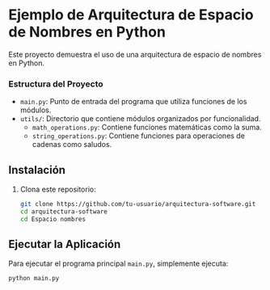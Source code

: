 # Ejemplo de Arquitectura de Espacio de Nombres en Python

Este proyecto demuestra el uso de una arquitectura de espacio de nombres en Python.

### Estructura del Proyecto

- `main.py`: Punto de entrada del programa que utiliza funciones de los módulos.
- `utils/`: Directorio que contiene módulos organizados por funcionalidad.
  - `math_operations.py`: Contiene funciones matemáticas como la suma.
  - `string_operations.py`: Contiene funciones para operaciones de cadenas como saludos.

## Instalación

1. Clona este repositorio:

    ```bash
    git clone https://github.com/tu-usuario/arquitectura-software.git
    cd arquitectura-software
    cd Espacio nombres

## Ejecutar la Aplicación

Para ejecutar el programa principal `main.py`, simplemente ejecuta:

```bash
python main.py
